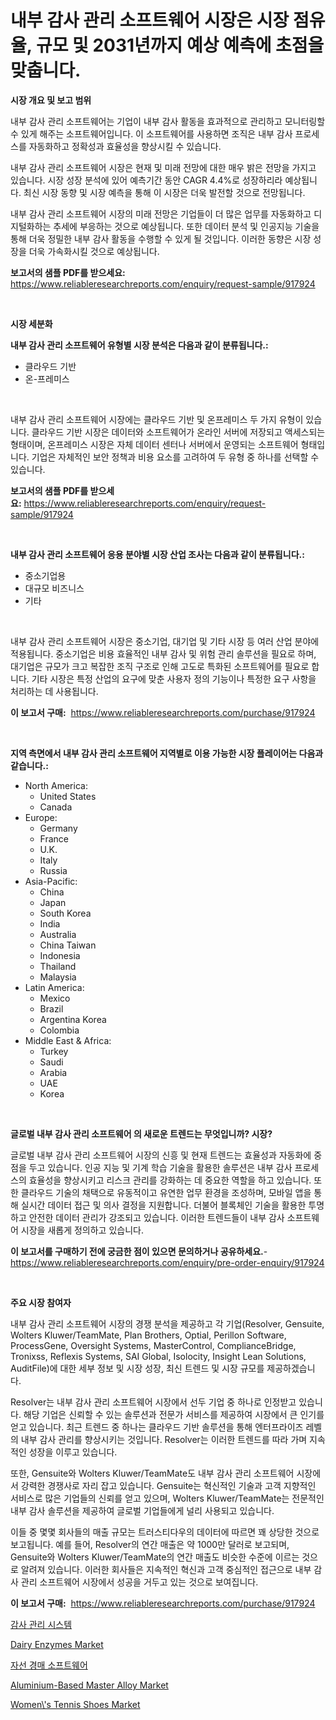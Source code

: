 <p><h1>내부 감사 관리 소프트웨어 시장은 시장 점유율, 규모 및 2031년까지 예상 예측에 초점을 맞춥니다.</h1></p><p><strong>시장 개요 및 보고 범위</strong></p>
<p><p>내부 감사 관리 소프트웨어는 기업이 내부 감사 활동을 효과적으로 관리하고 모니터링할 수 있게 해주는 소프트웨어입니다. 이 소프트웨어를 사용하면 조직은 내부 감사 프로세스를 자동화하고 정확성과 효율성을 향상시킬 수 있습니다.</p><p>내부 감사 관리 소프트웨어 시장은 현재 및 미래 전망에 대한 매우 밝은 전망을 가지고 있습니다. 시장 성장 분석에 있어 예측기간 동안 CAGR 4.4%로 성장하리라 예상됩니다. 최신 시장 동향 및 시장 예측을 통해 이 시장은 더욱 발전할 것으로 전망됩니다.</p><p>내부 감사 관리 소프트웨어 시장의 미래 전망은 기업들이 더 많은 업무를 자동화하고 디지털화하는 추세에 부응하는 것으로 예상됩니다. 또한 데이터 분석 및 인공지능 기술을 통해 더욱 정밀한 내부 감사 활동을 수행할 수 있게 될 것입니다. 이러한 동향은 시장 성장을 더욱 가속화시킬 것으로 예상됩니다.</p></p>
<p><strong>보고서의 샘플 PDF를 받으세요:</strong> <a href="https://www.reliableresearchreports.com/enquiry/request-sample/917924">https://www.reliableresearchreports.com/enquiry/request-sample/917924</a></p>
<p>&nbsp;</p>
<p><strong>시장 세분화</strong></p>
<p><strong>내부 감사 관리 소프트웨어 유형별 시장 분석은 다음과 같이 분류됩니다.:</strong></p>
<p><ul><li>클라우드 기반</li><li>온-프레미스</li></ul></p>
<p>&nbsp;</p>
<p><p>내부 감사 관리 소프트웨어 시장에는 클라우드 기반 및 온프레미스 두 가지 유형이 있습니다. 클라우드 기반 시장은 데이터와 소프트웨어가 온라인 서버에 저장되고 액세스되는 형태이며, 온프레미스 시장은 자체 데이터 센터나 서버에서 운영되는 소프트웨어 형태입니다. 기업은 자체적인 보안 정책과 비용 요소를 고려하여 두 유형 중 하나를 선택할 수 있습니다.</p></p>
<p><strong>보고서의 샘플 PDF를 받으세요:</strong>&nbsp;<a href="https://www.reliableresearchreports.com/enquiry/request-sample/917924">https://www.reliableresearchreports.com/enquiry/request-sample/917924</a></p>
<p>&nbsp;</p>
<p><strong> 내부 감사 관리 소프트웨어 응용 분야별 시장 산업 조사는 다음과 같이 분류됩니다.:</strong></p>
<p><ul><li>중소기업용</li><li>대규모 비즈니스</li><li>기타</li></ul></p>
<p>&nbsp;</p>
<p><p>내부 감사 관리 소프트웨어 시장은 중소기업, 대기업 및 기타 시장 등 여러 산업 분야에 적용됩니다. 중소기업은 비용 효율적인 내부 감사 및 위험 관리 솔루션을 필요로 하며, 대기업은 규모가 크고 복잡한 조직 구조로 인해 고도로 특화된 소프트웨어를 필요로 합니다. 기타 시장은 특정 산업의 요구에 맞춘 사용자 정의 기능이나 특정한 요구 사항을 처리하는 데 사용됩니다.</p></p>
<p><strong>이 보고서 구매:</strong>&nbsp; <a href="https://www.reliableresearchreports.com/purchase/917924">https://www.reliableresearchreports.com/purchase/917924</a></p>
<p>&nbsp;</p>
<p><strong>지역 측면에서 내부 감사 관리 소프트웨어 지역별로 이용 가능한 시장 플레이어는 다음과 같습니다.:</strong></p>
<p><ul>
    <li>
        North America:
        <ul>
            <li>United States</li>
            <li>Canada</li>
        </ul>
    </li>
    <li>
        Europe:
        <ul>
            <li>Germany</li>
            <li>France</li>
            <li>U.K.</li>
            <li>Italy</li>
            <li>Russia</li>
        </ul>
    </li>
    <li>
        Asia-Pacific:
        <ul>
            <li>China</li>
            <li>Japan</li>
            <li>South Korea</li>
            <li>India</li>
            <li>Australia</li>
            <li>China Taiwan</li>
            <li>Indonesia</li>
            <li>Thailand</li>
            <li>Malaysia</li>
        </ul>
    </li>
    <li>
        Latin America:
        <ul>
            <li>Mexico</li>
            <li>Brazil</li>
            <li>Argentina Korea</li>
            <li>Colombia</li>
        </ul>
    </li>
    <li>
        Middle East & Africa:
        <ul>
            <li>Turkey</li>
            <li>Saudi</li>
            <li>Arabia</li>
            <li>UAE</li>
            <li>Korea</li>
        </ul>
    </li>
    </ul></p>
<p>&nbsp;</p>
<p><strong>글로벌 내부 감사 관리 소프트웨어 의 새로운 트렌드는 무엇입니까? 시장?</strong></p>
<p><p>글로벌 내부 감사 관리 소프트웨어 시장의 신흥 및 현재 트렌드는 효율성과 자동화에 중점을 두고 있습니다. 인공 지능 및 기계 학습 기술을 활용한 솔루션은 내부 감사 프로세스의 효율성을 향상시키고 리스크 관리를 강화하는 데 중요한 역할을 하고 있습니다. 또한 클라우드 기술의 채택으로 유동적이고 유연한 업무 환경을 조성하며, 모바일 앱을 통해 실시간 데이터 접근 및 의사 결정을 지원합니다. 더불어 블록체인 기술을 활용한 투명하고 안전한 데이터 관리가 강조되고 있습니다. 이러한 트렌드들이 내부 감사 소프트웨어 시장을 새롭게 정의하고 있습니다.</p></p>
<p><strong>이 보고서를 구매하기 전에 궁금한 점이 있으면 문의하거나 공유하세요.</strong>- <a href="https://www.reliableresearchreports.com/enquiry/pre-order-enquiry/917924">https://www.reliableresearchreports.com/enquiry/pre-order-enquiry/917924</a></p>
<p>&nbsp;</p>
<p><strong>주요 시장 참여자</strong></p>
<p><p>내부 감사 관리 소프트웨어 시장의 경쟁 분석을 제공하고 각 기업(Resolver, Gensuite, Wolters Kluwer/TeamMate, Plan Brothers, Optial, Perillon Software, ProcessGene, Oversight Systems, MasterControl, ComplianceBridge, Tronixss, Reflexis Systems, SAI Global, Isolocity, Insight Lean Solutions, AuditFile)에 대한 세부 정보 및 시장 성장, 최신 트렌드 및 시장 규모를 제공하겠습니다.</p><p>Resolver는 내부 감사 관리 소프트웨어 시장에서 선두 기업 중 하나로 인정받고 있습니다. 해당 기업은 신뢰할 수 있는 솔루션과 전문가 서비스를 제공하여 시장에서 큰 인기를 얻고 있습니다. 최근 트렌드 중 하나는 클라우드 기반 솔루션을 통해 엔터프라이즈 레벨의 내부 감사 관리를 향상시키는 것입니다. Resolver는 이러한 트렌드를 따라 가며 지속적인 성장을 이루고 있습니다.</p><p>또한, Gensuite와 Wolters Kluwer/TeamMate도 내부 감사 관리 소프트웨어 시장에서 강력한 경쟁사로 자리 잡고 있습니다. Gensuite는 혁신적인 기술과 고객 지향적인 서비스로 많은 기업들의 신뢰를 얻고 있으며, Wolters Kluwer/TeamMate는 전문적인 내부 감사 솔루션을 제공하여 글로벌 기업들에게 널리 사용되고 있습니다.</p><p>이들 중 몇몇 회사들의 매출 규모는 트러스티다우의 데이터에 따르면 꽤 상당한 것으로 보고됩니다. 예를 들어, Resolver의 연간 매출은 약 1000만 달러로 보고되며, Gensuite와 Wolters Kluwer/TeamMate의 연간 매출도 비슷한 수준에 이르는 것으로 알려져 있습니다. 이러한 회사들은 지속적인 혁신과 고객 중심적인 접근으로 내부 감사 관리 소프트웨어 시장에서 성공을 거두고 있는 것으로 보여집니다.</p></p>
<p><strong>이 보고서 구매:</strong>&nbsp;&nbsp;<a href="https://www.reliableresearchreports.com/purchase/917924">https://www.reliableresearchreports.com/purchase/917924</a></p>
<p><p><a href="https://github.com/vsckjg50460/Market-Research-Report-List-1/blob/main/7319415183601.md">감사 관리 시스템</a></p><p><a href="https://view.publitas.com/reportprime-1/dairy-enzymes-market-size-2024-2031-global-industrial-analysis-key-geographical-regions-market-share-top-key-players-product-types-and-forecast-research-report/">Dairy Enzymes Market</a></p><p><a href="https://github.com/akzkkws047661437/Market-Research-Report-List-1/blob/main/2029714183600.md">자선 경매 소프트웨어</a></p><p><a href="https://butternut-bug-553.notion.site/Aluminium-Based-Master-Alloy-Market-Challenges-Opportunities-and-Growth-Drivers-and-Major-Market--73ba900f85694022bbe4776c3ef1fd8b">Aluminium-Based Master Alloy Market</a></p><p><a href="https://five-trouble-98a.notion.site/Women-s-Tennis-Shoes-Market-Size-Focuses-on-Market-Dynamics-In-Depth-Analysis-and-Future-Projectio-2305761806d248e49e5c7f7f8978d0b5">Women\'s Tennis Shoes Market</a></p></p>
